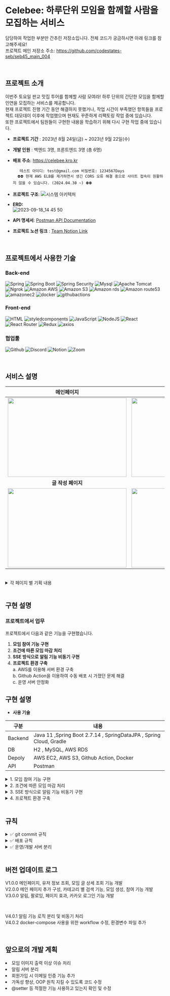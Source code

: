 # Celebee: 하루단위 모임을 함께할 사람을 모집하는 서비스 
담당하여 작업한 부분만 간추린 저장소입니다. 전체 코드가 궁금하시면 아래 링크를 참고해주세요! <br/> 
프로젝트 메인 저장소 주소: https://github.com/codestates-seb/seb45_main_004  <br/> 

<br/> 

## 프로젝트 소개

이번주 토요일 판교 맛집 투어를 함께할 사람 모여라! 하루 단위의 간단한 모임을 함께할 인연을 모집하는 서비스를 제공합니다. <br/> 
현재 프로젝트 진행 기간 동안 해결하지 못했거나, 작업 시간이 부족했던 항목들을 프로젝트 데모데이 이후에 작업했으며 현재도 꾸준하게 리팩토링 작업 중에 있습니다. <br/> 
또한 프로젝트에서 팀원들이 구현한 내용을 학습하기 위해 다시 구현 작업 중에 있습니다. <br/> 

- **프로젝트 기간** : 2023년 8월 24일(금) ~ 2023년 9월 22일(수) <br/> 
  
- **개발 인원** : 백엔드 3명, 프론트엔드 3명 (총 6명)
  
- **배포 주소**: https://celebee.kro.kr

         테스트 아이디: test@gmail.com 비밀번호: 1234567Days
        ⛔️⛔️ 현재 AWS ELB를 제거하면서 생긴 CORS 오류 해결 중으로 사이트 접속이 원활하지 않을 수 있습니다. (2024.04.30 ~) ⛔️⛔️

- **프로젝트 구조**:
![시스템 아키텍처](https://github.com/Donga1125/Celebee/assets/96361421/c840fba6-4d58-4b16-8d3a-03a6f3f0f6dd)

- **ERD:** <br/> 
![2023-09-18_14 45 50](https://github.com/Donga1125/Celebee/assets/96361421/d407fe10-5712-48a6-be50-fb514f9634c4)

- **API 명세서**:
   <a href="https://documenter.getpostman.com/view/27566438/2s9Y5YT3fE#2f0b370e-db00-4398-ad98-30c515d21887"> Postman API Documentation  </a>


- **프로젝트 노션 링크** :
  <a href="https://rune-ship-1f2.notion.site/6f2bd5a0a6c24b67996a13271f9bcb03"> Team Notion Link  </a>

<br/> 

## 프로젝트에서 사용한 기술

### Back-end
![Spring](https://img.shields.io/badge/spring-6DB33F?style=for-the-badge&logo=spring&logoColor=white)
![Spring Boot](https://img.shields.io/badge/spring_boot_jpa-6DB33F?style=for-the-badge&logo=springboot&logoColor=white)
![Spring Security](https://img.shields.io/badge/spring_security-6DB33F?style=for-the-badge&logo=springsecurity&logoColor=white)
![Mysql](https://img.shields.io/badge/mysql-4479A1?style=for-the-badge&logo=mysql&logoColor=white)
![Apache Tomcat](https://img.shields.io/badge/apachetomcat-F8DC75?style=for-the-badge&logo=apachetomcat&logoColor=white)
![Ngrok](https://img.shields.io/badge/ngrok-1F1E37?style=for-the-badge&logo=ngrok&logoColor=white)
![Amazon AWS](https://img.shields.io/badge/amazonaws-232F3E?style=for-the-badge&logo=amazonaws&logoColor=white)
![Amazon S3](https://img.shields.io/badge/amazons3-569A31?style=for-the-badge&logo=amazons3&logoColor=white)
![Amazon rds](https://img.shields.io/badge/amazonrds-527FFF?style=for-the-badge&logo=amazonrds&logoColor=white)
![Amazon route53](https://img.shields.io/badge/amazonroute53-8C4FFF?style=for-the-badge&logo=amazonroute53&logoColor=white)
![amazonec2](https://img.shields.io/badge/amazonec2-FF9900?style=for-the-badge&logo=amazonec2&logoColor=white)
![docker](https://img.shields.io/badge/docker-2496ED?style=for-the-badge&logo=docker&logoColor=white)
![githubactions](https://img.shields.io/badge/githubactions-2088FF?style=for-the-badge&logo=githubactions&logoColor=white)


### Front-end

![HTML](https://img.shields.io/badge/html5-E34F26?style=for-the-badge&logo=html5&logoColor=white)
![styledcomponents](https://img.shields.io/badge/styledcomponents-DB7093?style=for-the-badge&logo=styledcomponents&logoColor=white)
![JavaScript](https://img.shields.io/badge/javascript-F7DF1E?style=for-the-badge&logo=javascript&logoColor=black)
![NodeJS](https://img.shields.io/badge/node.js-339933?style=for-the-badge&logo=nodedotjs&logoColor=black)
![React](https://img.shields.io/badge/react-61DAFB?style=for-the-badge&logo=react&logoColor=black)
![React Router](https://img.shields.io/badge/react_router-CA4245?style=for-the-badge&logo=reactrouter&logoColor=black)
![Redux](https://img.shields.io/badge/redux-764ABC?style=for-the-badge&logo=redux&logoColor=white)
![axios](https://img.shields.io/badge/axios-5A29E4?style=for-the-badge&logo=axios&logoColor=white)

### 협업툴

![Github](https://img.shields.io/badge/github-181717?style=for-the-badge&logo=github&logoColor=white)
![Discord](https://img.shields.io/badge/discord-5865F2?style=for-the-badge&logo=discord&logoColor=white)
![Notion](https://img.shields.io/badge/notion-000000?style=for-the-badge&logo=notion&logoColor=white)
![Zoom](https://img.shields.io/badge/zoom-2D8CFF?style=for-the-badge&logo=zoom&logoColor=white)

<br/> 

  ## 서비스 설명
  
|메인페이지|글 상세 페이지|
|:---:|:---:|
|<img src = "https://github.com/codestates-seb/seb45_main_004/assets/129840158/6c06f272-beee-4c30-9078-3b938e958e47" width = "375" height="250">|<img src = "https://github.com/codestates-seb/seb45_main_004/assets/129840158/47e1169c-5528-47ac-9fc2-109565daf31d" width = "375" height="250">|
|<b>글 작성 페이지</b>|<b>마이페이지</b>|
|<img src = "https://github.com/27Lia/fe-sprint-coz-shopping/assets/117743861/d26394d1-6a03-4773-9b62-bc45a1ab1f35" width = "375" height="250">|<img src = "https://github.com/codestates-seb/seb45_main_004/assets/129840158/a6aec436-671e-4c6f-9a62-4ac750004f92" width = "375" height="250">|

<br/> 
<details>
  <summary> 각 페이지 별 기획 내용 </summary>
   <div markdown="1">
    <details>
      <summary> 메인페이지 </summary>
       <div markdown="1">
        <ul>
          <li> 최신순 > 마감 전 > 마감 완료 순서로 우선순위를 설정하여 메인화면 모임 정렬</li>
          <li> 'ALL' 카테고리를 기본으로 하며, 카테고리 변경 시 해당하는 모임 출력</li>
          <li> 무한 스코롤으로 구현하여 많은 모임을 노출시킴 </li>
          <li> 모임 이미지에 전환 애니메이션을 적용해 생동감있는 메인 화면을 구성함 </li>
          <li> 모임 글 제목과 좋아요 수 노출</li>
          </ul>
      </div>
    </details>
 <details>
      <summary> 글 상세 페이지 </summary>
       <div markdown="1">
        <ul>
        <li> 모임에 대한 [날짜, 장소, 금액, 주최자 정보, 참여 인원, 상세 내용] 을 확인할 수 있음</li>
        <li> 'Join' 버튼을 클릭하여 모임에 참여할 수 있음 </li> 
        <li> 원활한 모임 진행을 위해 모임 삭제, 수정, 참여 취소 기능은 지원하지 않는 것으로 기획함 </li>
        <li> 유저 프로필 이미지를 클릭하면 해당 유저의 마이페이지로 화면 전환됨 </li>
          </ul>
      </div>
    </details>
<details>
      <summary> 글 작성 페이지 </summary>
       <div markdown="1">
        <ul>
        <li> 모임 진행 전 인원을 확정하고자 원하는 모임 날짜 2일 전에 자동 마감되도록 기획 </li>
        <li> [제목, 모임 날짜, 인원, 상세 설명, 카테고리, 모임 장소, 이미지] 를 작성자가 결정할 수 있음 </li>
        <li> 위 내용을 모두 작성해야 모임 글 생성이 가능함 </li>
        <li> 선택한 카테고리에 따라 선택할 수 있는 이미지가 변경됨 </li>
          </ul>
      </div>
    </details>
 <details>
      <summary> 마이페이지 </summary>
       <div markdown="1">
        <ul>
        <li> [프로필 이미지 변경, 소개 글 변경, 좋아한 모임 확인, 참여한 모임 확인] 기능을 할 수 있음 </li>
        <li> 모임 이미지 클릭 시 해당 모임의 상세 페이지로 화면 전환됨 </li>
        <li> 타인의 마이페이지를 확인할 수 있으며, 해당 유저가 좋아한 모임과 참여한 모임을 확인할 수 있음 </li>
        <li> 유저 팔로우 기능은 추후 업데이트 예정임 </li>
          </ul>
      </div>
    </details>

  </div>
</details>

<br/> 


## 구현 설명

### 프로젝트에서 업무 
프로젝트에서 다음과 같은 기능을 구현했습니다. 

1. **모임 참여 기능 구현**
2. **조건에 따른 모임 마감 처리** 
3. **SSE 방식으로 알림 기능 비동기 구현**
4. **프로젝트 환경 구축** <br/> 
    a. AWS를 이용해 서버 환경 구축 <br/> 
    b. Github Action을 이용하여 수동 배포 시 가졌던 문제 해결 <br/> 
    c. 운영 서버 안정화 <br/> 

## 구현 설명

- **사용 기술**

| 구분  | 내용 |
| --- | --- |
| Backend | Java 11 ,Spring Boot 2.7.14 , SpringDataJPA , Spring Cloud, Gradle  |
| DB | H2 , MySQL, AWS RDS |
| Depoly | AWS EC2, AWS S3, Github Action, Docker |
| API | Postman |


 <details>
      <summary> 1. 모임 참여 기능 구현 </summary>
       <div markdown="1">

 Spring Data JPA 가 기본적으로 제공해 주는 쿼리 메서드를 사용해 모임 참여, 모임에 참여한 인원 조회, 내가 참여한 모임 조회를 위한 REST API를 구현했습니다.  
모임 참여 요청을 받으면 참여 중복 여부와 모임 인원수를 확인한 뒤 검사를 통과하면 모임 참여 기록을 저장하고 모임 참여 여부인 BoardStatus와 모임 인원수를 업데이트합니다.  

모임 상세 페이지에서 참여 인원에 대한 데이터, 마이페이지에서 내가 참여한 모든 모임에 대한 데이터가 필요할 때 클라이언트에서 GET 요청을 받으면 Headers로 전달받은 Authorization 값에서 memberId를 추출하여 해당 ID 값이 저장된 모임 정보를 클라이언트로 전달합니다. 

```java
//ApplicantService
//모임 참여
    public Applicant joinBoard(long boardId, boolean isJoin){
        //해당 모임에 참여했는지 확인
        Long memberId = extractMemberId();
        isJoinAlready(boardId, memberId);

        //모임 참여 로직
        Applicant applicant = new Applicant();
        Board board = boardRepository.getById(boardId); //보드 정보 가져오기
        applicant.setBoard(board);
        applicant.setBoardImageUrl(board.getImageUrl());
        Member member = memberRepository.getById(memberId); //멤버 정보 가져오기
        applicant.setMember(member);
        applicant.setMemberImageUrl(member.getImageUrl());
        applicant.setMemberNickname(member.getNickname());

        //현재 모임 참여 인원 수 업데이트
        if(board.getCurrentNum() < board.getTotalNum()){
            board.setCurrentNum(board.getCurrentNum()+1);

            if (board.getCurrentNum() == board.getTotalNum()){
                board.setStatus(Board.BoardStatus.BOARD_COMPLETE);
                String rootImagePath = board.getImageUrl();
                String cutPath = rootImagePath.substring(0, rootImagePath.length()-4);
                System.out.println(cutPath);
                board.setImageUrl(cutPath+"-closed.png"); //마감 이미지로 변경
                boardRepository.save(board);
                //모집 마감 알림 발송
                notifyCompleted(board);
            }
        }else {//인원수 다 찼으면 추가 안함
            throw new BusinessLogicException(ExceptionCode.NOT_ALLOW_PARTICIPATE);
        }

        //참여 정보 저장
        Applicant savedApplicant = applicantRepository.save(applicant);
        //모임 참여 처리
        applicant.setJoin(true);
        //알림 발송
        notifyApplicant(board);
        notifyParticipants(board);
        
        return savedApplicant;
    }
    
    
    //모임 참여 중인 모든 인원에게 알림 전송
    private void notifyParticipants(Board board){
        alarmService.sendParticipantsNotification(board);
    }

    //모임 참여 완료 알림 전송 (모임 참여 신청자에게 전송)
    private void notifyApplicant (Member member, Board board){
        alarmService.sendApplicantNotification(member,board);
    }

    //모임 모집 마감 알림 전송
    private void notifyCompleted(Board board){
        alarmService.sendCompletedNotification(board);
    }
```

 </div>
    </details>


 <details>
      <summary> 2. 조건에 따른 모임 마감 처리 </summary>
       <div markdown="1">
 Spring boot에서 제공하는 Scheduler 기능을 사용하여 모임 마감 기능을 구현했습니다. 일정한 주기로 마감 조건을 충족하는지 확인하고 마감 처리를 진행해야 했기 때문에 Scheduler 기능을 사용했습니다. 모임 마감 처리 조건은 다음과 같습니다. 

- 모임 2일 전
- 모집 인원이 충족되었을 때

매일 00시에 확인하여 글 작성 시 설정한 Date의 2일 전이라면 BoardStatus를 변경합니다. 

모집 인원이 충족되었는지는 모임 참여 처리 과정에서 확인합니다. 모임 참여를 하며 현재 인원에서 +1 를 해주며, 현재 인원(current num)과 모집 인원(total num)값이 같아지면 BoardStatus를 변경합니다. 

BoardStatus를 *BOARD_RECRUITING → BOARD_COMPLETE* 로 상태 변경하여 모임 마감 처리 후 BoardStatus를 클라이언트로 전달합니다. 또한 BoardStatus 변경 후에 모임 이미지를 마감 이미지로 변경합니다. 

```java
//BoardService
   //날짜지난 모임 마감처리
    @Scheduled(cron = "0 0 0 * * *") //매일 00시에 수행
    public void checkDate(){
        LocalDate today = LocalDate.now();
        List<Board> closedList = findEventsScheduledForDate(today.plus(2, ChronoUnit.DAYS));

        for (Board board : closedList){
            board.setStatus(Board.BoardStatus.BOARD_COMPLETE);
            String rootImagePath = board.getImageUrl();
            String cutPath = rootImagePath.substring(0, rootImagePath.length()-4);
            System.out.println(cutPath);
            board.setImageUrl(cutPath+"-closed.png");
            boardRepository.save(board);
            //알림 발송
            notifyDeadline(board);
        }
    }
    
    //해당 날짜에 예정된 모임 검색(이메일 발송 관련 메서드)
    public List<Board> findEventsScheduledForDate(LocalDate eventDate ) {
        //BoardStatus가 모집중 상태인 모임만 반환
        return boardRepository.findByDateAndStatus(eventDate, Board.BoardStatus.BOARD_RECRUITING);
    }
```

 </div>
    </details>


 <details>
      <summary> 3. SSE 방식으로 알림 기능 비동기 구현 </summary>
       <div markdown="1">
       </br>
 사용자가 알림을 삭제하지 않았다면 알림 GET 요청 시 지난 알림들을 모두 보내주고, 특정 이벤트 발생 시 사용자에게 알림을 보내야 했습니다. 따라서 실시간으로 서버에서 클라이언트로 데이터를 보내줄 수 있는 장점을 가진 SSE(Server-Sent-Events) 방식으로 구현했습니다. 알림 발송 조건은 다음과 같습니다. 

- 모임 글 작성이 완료되었을 때
- 새로운 사용자가 모임에 참여했을 때 - 기존에 모임에 참여한 모든 인원에게 알림 발송
- 모임이 마감되었을 때

사용자가 로그인하면 클라이언트에서 알림 구독 요청을 보냅니다. 

구독 요청 전 발생하여 누락된 알림이 있는지 확인하고, 누락된 알림을 포함해 구독이 되어있는 동안 조건을 충족하면 알림을 보내줍니다. 

```java
//alaramService
    //클라가 구독을 위해 호출하는 메서드
    public SseEmitter subscribe(Long memberId, String lastEventId) {
        String id = makeTimeIncludedId(memberId);
        SseEmitter emitter = emitterRepository.save(id, new SseEmitter(DEFAULT_TIMEOUT));
        //emitter 가 완료될 때 emitter를 삭제 (모든 데이터가 성공적으로 전송된 상태)
        emitter.onCompletion(() -> emitterRepository.deleteById(id));
        //emitter 가 타임아웃되었으면 emitter 삭제 (지정된 시간동안 어떤 이벤트도 전송 x)
        emitter.onTimeout(() -> emitterRepository.deleteById(id));

       //503 에러 방지하고자 더미 이벤트 전달
        sendToClient(emitter, id, "EventStream Created. [memberId=" + memberId + "]");

        //클라가 미수신한 event가 존재할 경우 전송 (유실 방지)
        if (hasLostData(lastEventId)){
            sendLostdata(lastEventId, memberId, emitter);
        }

        return emitter;
    }

    /**
     * 알림 생성, 전송 메서드
     * 사용자의 모든 알람을 읽음처리
     */
    @Async
    @Transactional
    public void sendAlarm(Member member, Board board, Alarm.AlarmStatus alarmStatus, String content){
        Alarm alarm = Alarm.create(member, board, alarmStatus,content);
        alarmRepository.save(alarm);

        Map<String, SseEmitter> sseEmitters = emitterRepository.findAllEmittersStartWithByMemberId(member.getId());
        String eventId = makeTimeIncludedId(member.getId());
        System.out.println(eventId);

        sseEmitters.forEach((key, emitter) -> {
            //데이터 캐시 저장 (유실 데이터 처리를 위해)
            emitterRepository.saveEventCache(key,alarm);
            //데이터 전송
            sendToClient(emitter,eventId, content);
        });
    }
```

![스크린샷 2024-03-29 09.40.10.png](https://prod-files-secure.s3.us-west-2.amazonaws.com/c52d3ba8-5d60-4225-b490-d52786f48aed/35a33753-75ca-43e4-9c52-e02c1504f233/%E1%84%89%E1%85%B3%E1%84%8F%E1%85%B3%E1%84%85%E1%85%B5%E1%86%AB%E1%84%89%E1%85%A3%E1%86%BA_2024-03-29_09.40.10.png)
 </div>
    </details>


 <details>
      <summary> 4. 프로젝트 환경 구축 </summary>
       <div markdown="1">
       </br>

1. **AWS를 이용해 서버 환경 구축** 
    
     AWS는 많은 점유율을 차지하고 있기 때문에 관련 자료들이 많고, 클라우드 서버를 처음 구축하는 과정에서 참고할 수 있는 자료가 많은 것을 큰 장점으로 생각하여 AWS를 사용했습니다. AWS EC2 와 RDS를 이용해 서버 환경을 구축하였으며, S3 버킷을 2개 구성하여 프론트 배포와 파일 서버로 사용하였습니다. 
    
    또한, 동적 콘텐츠 로딩 시간 단축과 트래픽 급증을 대응하기 위해 AWS CloudFront를 적용하여 페이지 로드 시간 515ms → 84ms 단축했습니다. 
    
    내 도메인 한국에서 도메인 주소를 등록하고 AWS route53을 이용해 CloudFront의 주소를 변경하여 프로젝트에 DNS를 적용했습니다. 
    
2. **Github Action을 이용하여 수동 배포 시 가졌던 문제 해결** 
    
     이전 Stackoverflow 클론 코딩 프로젝트를 하며 수동으로 jar 파일을 빌드하여 AWS EC2로 옮긴 후 서버를 배포했는데, 빌드 및 배포 과정에서 개발자의 실수로 발생하는 문제로 배포까지 많은 시간이 소요되는 문제가 있었습니다. 배포까지 시간을 단축하기 위해 Github Action을 이용해 CI/CD를 적용했습니다. 
    
    백엔드의 경우 도커 이미지로 jar 파일을 빌드하여 Ec2 에서 도커 컨테이너를 실행하는 과정으로 서버를 배포했고, 프론트엔드의 경우 main 브렌치를 기준으로 빌드한 뒤, S3 버킷으로 배포했습니다. 
    
    그 결과로 최근 10개 서버 배포를 기준으로 CI/CD 과정에 평균 1분 32초 소요되도록 단축했습니다. 
    
3. **운영 서버 안정화** 
    
     필수 기능 개발을 백엔드가 먼저 완료하여 추후 개발 예정으로 정한 항목을 먼저 작업하게 되었습니다. 이때 서버 신규 기능 추가로 운영에 의도하지 않은 문제가 생기는 것을 방지하기 위해 운영과 개발 서버를 분리 작업했습니다. 개발 서버 또한 AWS 를 이용해 운영 서버와 동일한 스펙으로 구성했으며, 신규 기능을 개발 서버에 먼저 배포하여 기능을 확인한 뒤 문제가 없으면 main 브렌치로 merge하여 운영 서버에 배포했습니다. 이에 따라 사이드 이펙트에 대한 부담을 덜고 알림 기능을 작업할 수 있었습니다. 현업에서 여러 대의 서버를 분리해 운영하는 과정과 서버 한대가 가지는 부담을 줄일 수 있는 긍정적인 이유를 직접 느낄 수 있는 경험이었습니다.
  </div>
    </details>

<br/> 

## 규칙
<details>
  <summary>✅ git commit 규칙</summary>
   <div markdown="1">
     
  |Type|내용|
  |----|---|
  |feat|새로운 기능 추가|
  |fix|버그 수정|
  |docs|문서 수정|
  |style|코드 포맷팅, 세미콜론 누락 (코드변경 x)|
  |refactor|코드 리팩토링|
  
  **사용 예시**
  [직무] Type : 변경 내용
  ex) header 컴포넌트 작업 완료 ➡️
  [FE]feat : header component 작업 완료
      
</details>
  </div>

<details>
  <summary>✅ 배포 규칙</summary>
   <div markdown="1">
    <ul>
    <li> 매 스프린트 마감일 16시에 빌드 및 배포를 진행하며, 배포 완료 후 2시간동안 테스트를 진행한다. (default) </li>
    <li> 서버 배포 - 백엔드 기능 구현이 완료되면 3인이 기능 테스트 진행 후 배포 진행한다. </li>
    <li> 클라이언트 배포 - 매 스프린트 마감 후 취합하여 진행한다. </li>
    <li> 배포 날짜 또는 시간에 대해 변경이 필요할 시 소통 코어 타임에 공유한다. </li>
    <li> 배포 버전은 현재 스프린트를 기준으로 정한다. ex_스프린트1 작업물 배포 시 V1.0.0 ~ </li>
      </ul>
  </div>
</details>

<details>
  <summary>✅ 운영/개발 서버 분리</summary>
   <div markdown="1">
    <ul>
  <li> 리팩토링한 내용(feat_FE/BE) -> dev 브렌치로 업로드 -> 개발 서버에 배포하여 확인 </li>
  <li> 서비스중인 곳에서 버그 수정 필요 시 -> main 브렌치에서 바로 fix or hotfix로 push.  </li>
  <li> 개발 서버에서 테스트 완료하여 서비스 할 사항  -> main 브랜치로 merge -> 운영서버에 배포하여 확인  </li>
      </ul>
  </div>
</details>

<br/> 

## 버전 업데이트 로그
V1.0.0 메인페이지, 유저 정보 조회, 모임 글 상세 조회 기능 개발<br/> 
V2.0.0 메인 페이지 추가 구성, 카테고리 별 검색 기능, 모임 생성, 참여 기능 개발<br/> 
V3.0.0 알림, 팔로잉, 페이지 효과, 카카오 로그인 기능 개발 <br/> 

<br/> 

V4.0.1 알림 기능 로직 분리 및 비동기 처리 <br/> 
V4.0.2 docker-compose 사용을 위한 workflow 수정, 환경변수 파일 추가 <br/> 

<br/> 

## 앞으로의 개발 계획
<li> 모임 이미지 출력 이상 이슈 처리 </li>
<li> 알림 서버 분리 </li>
<li> 회원가입 시 이메일 인증 기능 추가 </li>
<li> 가독성 향상, OOP 원칙 지킬 수 있도록 코드 수정 </li>
<li> @setter 등 적절한 기능 사용하고 있는지 확인 및 수정 </li>
